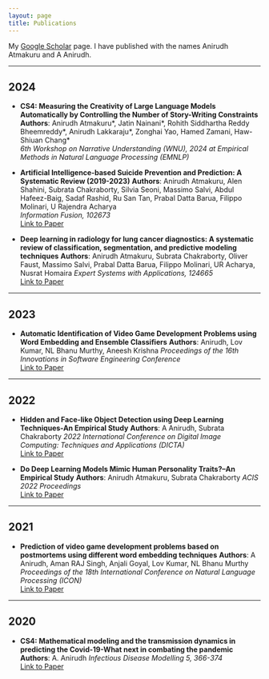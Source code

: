 ```yaml
---
layout: page
title: Publications
---
```


My [Google Scholar]([https://scholar.google.com](https://scholar.google.com/citations?user=wknj4_8AAAAJ&hl=en&authuser=1)) page. I have published with the names Anirudh Atmakuru and A Anirudh.

---

## 2024

- **CS4: Measuring the Creativity of Large Language Models Automatically by Controlling the Number of Story-Writing Constraints**
**Authors**: Anirudh Atmakuru*, Jatin Nainani*, Rohith Siddhartha Reddy Bheemreddy*, Anirudh Lakkaraju*, Zonghai Yao, Hamed Zamani, Haw-Shiuan Chang*  
*6th Workshop on Narrative Understanding (WNU), 2024 at Empirical Methods in Natural Language Processing (EMNLP)*  


- **Artificial Intelligence-based Suicide Prevention and Prediction: A Systematic Review (2019-2023)**
**Authors**: Anirudh Atmakuru, Alen Shahini, Subrata Chakraborty, Silvia Seoni, Massimo Salvi, Abdul Hafeez-Baig, Sadaf Rashid, Ru San Tan, Prabal Datta Barua, Filippo Molinari, U Rajendra Acharya  
*Information Fusion, 102673*  
[Link to Paper](https://doi.org/10.1016/j.inffus.2024.102673)  


- **Deep learning in radiology for lung cancer diagnostics: A systematic review of classification, segmentation, and predictive modeling techniques**
**Authors**: Anirudh Atmakuru, Subrata Chakraborty, Oliver Faust, Massimo Salvi, Prabal Datta Barua, Filippo Molinari, UR Acharya, Nusrat Homaira 
*Expert Systems with Applications, 124665*  
[Link to Paper](https://doi.org/10.1016/j.eswa.2024.124665)  

---

## 2023

- **Automatic Identification of Video Game Development Problems using Word Embedding and Ensemble Classifiers**
**Authors**: Anirudh, Lov Kumar, NL Bhanu Murthy, Aneesh Krishna
*Proceedings of the 16th Innovations in Software Engineering Conference*  
[Link to Paper](https://dl.acm.org/doi/abs/10.1145/3578527.3578543)  

---

## 2022

- **Hidden and Face-like Object Detection using Deep Learning Techniques-An Empirical Study**
**Authors**: A Anirudh, Subrata Chakraborty
*2022 International Conference on Digital Image Computing: Techniques and Applications (DICTA)*  
[Link to Paper](https://ieeexplore.ieee.org/abstract/document/10034632) 


- **Do Deep Learning Models Mimic Human Personality Traits?–An Empirical Study**
**Authors**: Anirudh Atmakuru, Subrata Chakraborty
*ACIS 2022 Proceedings*  
[Link to Paper](https://aisel.aisnet.org/acis2022/11/) 

---

## 2021

- **Prediction of video game development problems based on postmortems using different word embedding techniques**
**Authors**: A Anirudh, Aman RAJ Singh, Anjali Goyal, Lov Kumar, NL Bhanu Murthy
*Proceedings of the 18th International Conference on Natural Language Processing (ICON)*  
[Link to Paper](https://aclanthology.org/2021.icon-main.56/)  

---

## 2020

- **CS4: Mathematical modeling and the transmission dynamics in predicting the Covid-19-What next in combating the pandemic**
**Authors**: A. Anirudh 
*Infectious Disease Modelling 5, 366-374*  
[Link to Paper](https://doi.org/10.1016/j.idm.2020.06.002)  
